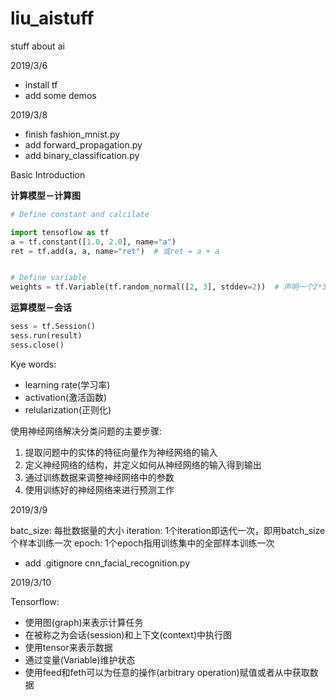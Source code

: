 # liu_aistuff
stuff about ai

2019/3/6
- install tf
- add some demos

2019/3/8
- finish fashion_mnist.py
- add forward_propagation.py
- add binary_classification.py


Basic Introduction

**计算模型－计算图**

```python
# Define constant and calcilate

import tensoflow as tf
a = tf.constant([1.0, 2.0], name="a")
ret = tf.add(a, a, name="ret")  # 或ret = a + a


# Define variable
weights = tf.Variable(tf.random_normal([2, 3], stddev=2))  # 声明一个2*3的矩阵变量,矩阵中的元素是均值为0，标准差为2的随机数
```

**运算模型－会话**

```python
sess = tf.Session()
sess.run(result)
sess.close()
```

Kye words:

- learning rate(学习率)
- activation(激活函数)
- relularization(正则化)


使用神经网络解决分类问题的主要步骤:

1. 提取问题中的实体的特征向量作为神经网络的输入
2. 定义神经网络的结构，并定义如何从神经网络的输入得到输出
3. 通过训练数据来调整神经网络中的参数
4. 使用训练好的神经网络来进行预测工作

2019/3/9

batc_size: 每批数据量的大小
iteration: 1个iteration即迭代一次，即用batch_size个样本训练一次
epoch: 1个epoch指用训练集中的全部样本训练一次

- add .gitignore cnn_facial_recognition.py

2019/3/10

Tensorflow:

- 使用图(graph)来表示计算任务
- 在被称之为会话(session)和上下文(context)中执行图
- 使用tensor来表示数据
- 通过变量(Variable)维护状态
- 使用feed和feth可以为任意的操作(arbitrary operation)赋值或者从中获取数据


